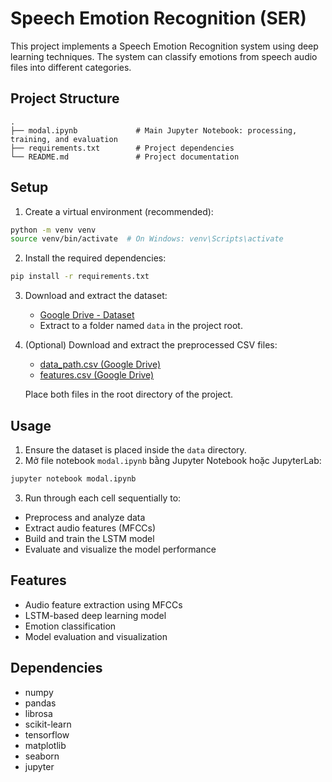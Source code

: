 # Speech Emotion Recognition (SER)

This project implements a Speech Emotion Recognition system using deep learning techniques. The system can classify
emotions from speech audio files into different categories.

## Project Structure

```
.
├── modal.ipynb             # Main Jupyter Notebook: processing, training, and evaluation
├── requirements.txt        # Project dependencies
└── README.md               # Project documentation
```

## Setup

1. Create a virtual environment (recommended):

```bash
python -m venv venv
source venv/bin/activate  # On Windows: venv\Scripts\activate
```

2. Install the required dependencies:

```bash
pip install -r requirements.txt
```

3. Download and extract the dataset:
   - [Google Drive - Dataset](https://drive.google.com/file/d/133nvHm8XLbU20nZZhziyYMPjHBC5Xu5g/view?usp=sharing)
   - Extract to a folder named `data` in the project root.

4. (Optional) Download and extract the preprocessed CSV files:
   - [data_path.csv (Google Drive)](https://drive.google.com/file/d/1TGxYRKYuwxkJQnF9ebF_VnC-VECs5h44/view?usp=sharing)
   - [features.csv (Google Drive)](https://drive.google.com/file/d/1RVzlehaiFg86fbMp9lBH5mhrNBXtsN3e/view?usp=sharing)

   Place both files in the root directory of the project.

## Usage

1. Ensure the dataset is placed inside the `data` directory.
2. Mở file notebook `modal.ipynb` bằng Jupyter Notebook hoặc JupyterLab:

```bash
jupyter notebook modal.ipynb
```

3. Run through each cell sequentially to:
- Preprocess and analyze data
- Extract audio features (MFCCs)
- Build and train the LSTM model
- Evaluate and visualize the model performance

## Features

- Audio feature extraction using MFCCs
- LSTM-based deep learning model
- Emotion classification
- Model evaluation and visualization

## Dependencies

- numpy
- pandas
- librosa
- scikit-learn
- tensorflow
- matplotlib
- seaborn
- jupyter